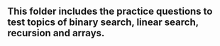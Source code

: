 ## This folder includes the practice questions to test topics of binary search, linear search, recursion and arrays.
